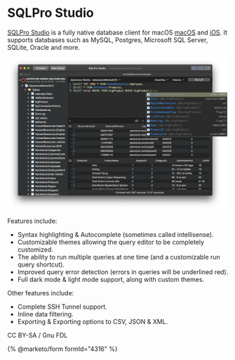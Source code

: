 
# SQLPro Studio

[SQLPro Studio](https://sqlprostudio.com/) is a fully native database client for macOS [macOS](https://sqlprostudio.com/) and [iOS](https://apps.apple.com/app/sqlpro-studio-database-client/id1273366668). It supports databases such as MySQL, Postgres, Microsoft SQL Server, SQLite, Oracle and more.


![SQLPro UI](../../.gitbook/assets/sqlpro-studio/+image/SQLProUI.png "SQLPro UI")


Features include:


* Syntax highlighting & Autocomplete (sometimes called intellisense).
* Customizable themes allowing the query editor to be completely customized.
* The ability to run multiple queries at one time (and a customizable run query shortcut).
* Improved query error detection (errors in queries will be underlined red).
* Full dark mode & light mode support, along with custom themes.


Other features include:


* Complete SSH Tunnel support.
* Inline data filtering.
* Exporting & Exporting options to CSV, JSON & XML.


CC BY-SA / Gnu FDL


{% @marketo/form formId="4316" %}
